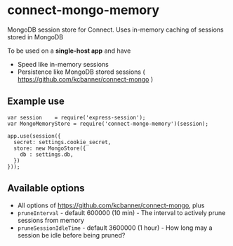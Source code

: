 connect-mongo-memory
====================

MongoDB session store for Connect. Uses in-memory caching of sessions stored in MongoDB
  
To be used on a __single-host app__ and have
- Speed like in-memory sessions
- Persistence like MongoDB stored sessions ( https://github.com/kcbanner/connect-mongo )

## Example use ##

```
var session    = require('express-session');
var MongoMemoryStore = require('connect-mongo-memory')(session);

app.use(session({
  secret: settings.cookie_secret,
  store: new MongoStore({
    db : settings.db,
  })
}));
```

## Available options ##

- All options of https://github.com/kcbanner/connect-mongo, plus
- ```pruneInterval``` - default 600000 (10 min) - The interval to actively prune sessions from memory
- ```pruneSessionIdleTime``` - default 3600000 (1 hour) - How long may a session be idle before being pruned?